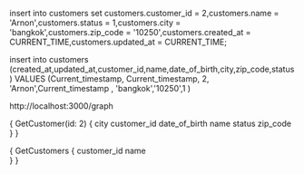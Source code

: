 insert into customers set customers.customer_id = 2,customers.name = 'Arnon',customers.status = 1,customers.city = 'bangkok',customers.zip_code = '10250',customers.created_at = CURRENT_TIME,customers.updated_at = CURRENT_TIME;


insert into customers (created_at,updated_at,customer_id,name,date_of_birth,city,zip_code,status) VALUES (Current_timestamp, Current_timestamp, 2, 'Arnon',Current_timestamp , 'bangkok','10250',1 )


http://localhost:3000/graph

{
  GetCustomer(id: 2) {
    city
    customer_id
    date_of_birth
    name
    status
    zip_code
  }
}


{
  GetCustomers {
    customer_id
    name  
  }
}